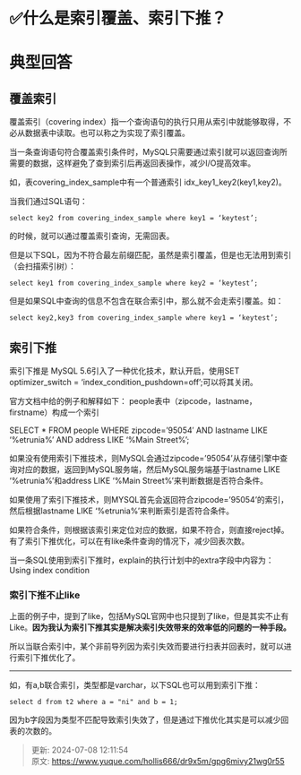 # ✅什么是索引覆盖、索引下推？

# 典型回答
## 覆盖索引


覆盖索引（covering index）指一个查询语句的执行只用从索引中就能够取得，不必从数据表中读取。也可以称之为实现了索引覆盖。 



当一条查询语句符合覆盖索引条件时，MySQL只需要通过索引就可以返回查询所需要的数据，这样避免了查到索引后再返回表操作，减少I/O提高效率。 



如，表covering_index_sample中有一个普通索引 idx_key1_key2(key1,key2)。



当我们通过SQL语句：



`select key2 from covering_index_sample where key1 = ‘keytest’;`



的时候，就可以通过覆盖索引查询，无需回表。



但是以下SQL，因为不符合最左前缀匹配，虽然是索引覆盖，但是也无法用到索引（会扫描索引树）：



`select key1 from covering_index_sample where key2 = ‘keytest’;`



但是如果SQL中查询的信息不包含在联合索引中，那么就不会走索引覆盖。如：



`select key2,key3 from covering_index_sample where key1 = ‘keytest’;`



## 索引下推


索引下推是 MySQL 5.6引入了一种优化技术，默认开启，使用SET optimizer_switch = ‘index_condition_pushdown=off’;可以将其关闭。



官方文档中给的例子和解释如下： people表中（zipcode，lastname，firstname）构成一个索引

SELECT * FROM people WHERE zipcode=’95054′ AND lastname LIKE ‘%etrunia%’ AND address LIKE ‘%Main Street%’;



如果没有使用索引下推技术，则MySQL会通过zipcode=’95054’从存储引擎中查询对应的数据，返回到MySQL服务端，然后MySQL服务端基于lastname LIKE ‘%etrunia%’和address LIKE ‘%Main Street%’来判断数据是否符合条件。 



如果使用了索引下推技术，则MYSQL首先会返回符合zipcode=’95054’的索引，然后根据lastname LIKE ‘%etrunia%’来判断索引是否符合条件。



如果符合条件，则根据该索引来定位对应的数据，如果不符合，则直接reject掉。 有了索引下推优化，可以在有like条件查询的情况下，减少回表次数。



当一条SQL使用到索引下推时，explain的执行计划中的extra字段中内容为：Using index condition





### 索引下推不止like


上面的例子中，提到了like，包括MySQL官网中也只提到了like，但是其实不止有Like。**因为我认为索引下推其实是解决索引失效带来的效率低的问题的一种手段。**

  


所以当联合索引中，某个非前导列因为索引失效而要进行扫表并回表时，就可以进行索引下推优化了。

****

如，有a,b联合索引，类型都是varchar，以下SQL也可以用到索引下推：



```plain
select d from t2 where a = "ni" and b = 1; 
```



因为b字段因为类型不匹配导致索引失效了，但是通过下推优化其实是可以减少回表的次数的。



> 更新: 2024-07-08 12:11:54  
> 原文: <https://www.yuque.com/hollis666/dr9x5m/gpg6mivy21wg0r55>